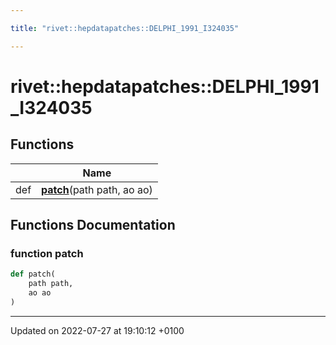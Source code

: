 ```yaml
---

title: "rivet::hepdatapatches::DELPHI_1991_I324035"

---
```


# rivet::hepdatapatches::DELPHI_1991_I324035



## Functions

|                | Name           |
| -------------- | -------------- |
| def | **[patch](http://example.org/namespaces/namespacerivet_1_1hepdatapatches_1_1delphi__1991__i324035/#function-patch)**(path path, ao ao) |


## Functions Documentation

### function patch

```python
def patch(
    path path,
    ao ao
)
```






-------------------------------

Updated on 2022-07-27 at 19:10:12 +0100